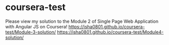 # coursera-test

Please view my solution to the Module 2 of Single Page Web Application with Angular JS on Coursera!
https://isha0801.github.io/coursera-test/Module-3-solution/
https://isha0801.github.io/coursera-test/Module4-solution/
